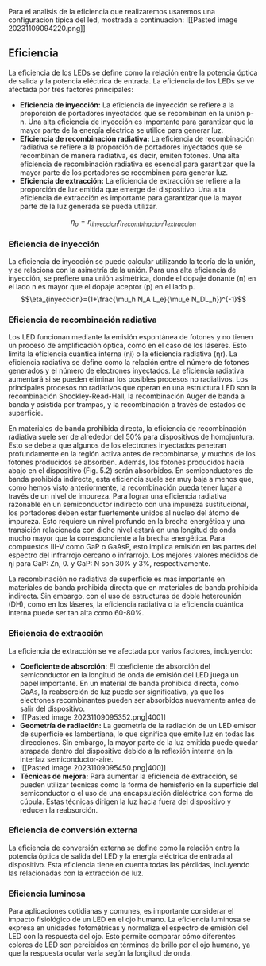 
 Para el analisis de la eficiencia que realizaremos usaremos una configuracion tipica del led, mostrada a continuacion:
 ![[Pasted image 20231109094220.png]]
## Eficiencia
 
 La eficiencia de los LEDs se define como la relación entre la potencia óptica de salida y la potencia eléctrica de entrada. La eficiencia de los LEDs se ve afectada por tres factores principales:

- **Eficiencia de inyección:** La eficiencia de inyección se refiere a la proporción de portadores inyectados que se recombinan en la unión p-n. Una alta eficiencia de inyección es importante para garantizar que la mayor parte de la energía eléctrica se utilice para generar luz.
- **Eficiencia de recombinación radiativa:** La eficiencia de recombinación radiativa se refiere a la proporción de portadores inyectados que se recombinan de manera radiativa, es decir, emiten fotones. Una alta eficiencia de recombinación radiativa es esencial para garantizar que la mayor parte de los portadores se recombinen para generar luz.
- **Eficiencia de extracción:** La eficiencia de extracción se refiere a la proporción de luz emitida que emerge del dispositivo. Una alta eficiencia de extracción es importante para garantizar que la mayor parte de la luz generada se pueda utilizar.

$$\eta_o=\eta_{inyeccion}\eta_{recombinacion}\eta_{extraccion}$$

### **Eficiencia de inyección**

La eficiencia de inyección se puede calcular utilizando la teoría de la unión, y se relaciona con la asimetría de la unión. Para una alta eficiencia de inyección, se prefiere una unión asimétrica, donde el dopaje donante (n) en el lado n es mayor que el dopaje aceptor (p) en el lado p.
$$\eta_{inyeccion}=(1+\frac{\mu_h N_A L_e}{\mu_e N_DL_h})^{-1}$$


### **Eficiencia de recombinación radiativa**

Los LED funcionan mediante la emisión espontánea de fotones y no tienen un proceso de amplificación óptica, como en el caso de los láseres. Esto limita la eficiencia cuántica interna (ηi) o la eficiencia radiativa (ηr). La eficiencia radiativa se define como la relación entre el número de fotones generados y el número de electrones inyectados. La eficiencia radiativa aumentará si se pueden eliminar los posibles procesos no radiativos. Los principales procesos no radiativos que operan en una estructura LED son la recombinación Shockley-Read-Hall, la recombinación Auger de banda a banda y asistida por trampas, y la recombinación a través de estados de superficie.

En materiales de banda prohibida directa, la eficiencia de recombinación radiativa suele ser de alrededor del 50% para dispositivos de homojuntura. Esto se debe a que algunos de los electrones inyectados penetran profundamente en la región activa antes de recombinarse, y muchos de los fotones producidos se absorben. Además, los fotones producidos hacia abajo en el dispositivo (Fig. 5.2) serán absorbidos. En semiconductores de banda prohibida indirecta, esta eficiencia suele ser muy baja a menos que, como hemos visto anteriormente, la recombinación pueda tener lugar a través de un nivel de impureza. Para lograr una eficiencia radiativa razonable en un semiconductor indirecto con una impureza sustitucional, los portadores deben estar fuertemente unidos al núcleo del átomo de impureza. Esto requiere un nivel profundo en la brecha energética y una transición relacionada con dicho nivel estará en una longitud de onda mucho mayor que la correspondiente a la brecha energética. Para compuestos III-V como GaP o GaAsP, esto implica emisión en las partes del espectro del infrarrojo cercano o infrarrojo. Los mejores valores medidos de ηi para GaP: Zn, 0. y GaP: N son 30% y 3%, respectivamente.

La recombinación no radiativa de superficie es más importante en materiales de banda prohibida directa que en materiales de banda prohibida indirecta. Sin embargo, con el uso de estructuras de doble heterounión (DH), como en los láseres, la eficiencia radiativa o la eficiencia cuántica interna puede ser tan alta como 60-80%.

### **Eficiencia de extracción**

La eficiencia de extracción se ve afectada por varios factores, incluyendo:

- **Coeficiente de absorción:** El coeficiente de absorción del semiconductor en la longitud de onda de emisión del LED juega un papel importante. En un material de banda prohibida directa, como GaAs, la reabsorción de luz puede ser significativa, ya que los electrones recombinantes pueden ser absorbidos nuevamente antes de salir del dispositivo.
- ![[Pasted image 20231109095352.png|400]]
- **Geometría de radiación:** La geometría de la radiación de un LED emisor de superficie es lambertiana, lo que significa que emite luz en todas las direcciones. Sin embargo, la mayor parte de la luz emitida puede quedar atrapada dentro del dispositivo debido a la reflexión interna en la interfaz semiconductor-aire.
- ![[Pasted image 20231109095450.png|400]]
- **Técnicas de mejora:** Para aumentar la eficiencia de extracción, se pueden utilizar técnicas como la forma de hemisferio en la superficie del semiconductor o el uso de una encapsulación dieléctrica con forma de cúpula. Estas técnicas dirigen la luz hacia fuera del dispositivo y reducen la reabsorción.

### **Eficiencia de conversión externa**

La eficiencia de conversión externa se define como la relación entre la potencia óptica de salida del LED y la energía eléctrica de entrada al dispositivo. Esta eficiencia tiene en cuenta todas las pérdidas, incluyendo las relacionadas con la extracción de luz.

### **Eficiencia luminosa**

Para aplicaciones cotidianas y comunes, es importante considerar el impacto fisiológico de un LED en el ojo humano. La eficiencia luminosa se expresa en unidades fotométricas y normaliza el espectro de emisión del LED con la respuesta del ojo. Esto permite comparar cómo diferentes colores de LED son percibidos en términos de brillo por el ojo humano, ya que la respuesta ocular varía según la longitud de onda.


